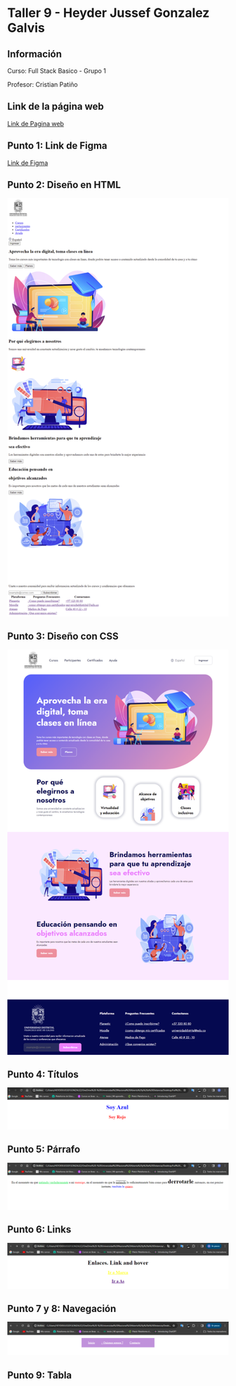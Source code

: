 <h1>Taller 9 - Heyder Jussef Gonzalez Galvis</h1>

<h2>Información</h2>
<p>Curso: Full Stack Basico - Grupo 1</p>
<p>Profesor: Cristian Patiño</p>

<h2>Link de la página web</h2>
<a href= "https://jussef122.github.io/taller-9-full-stack/">Link de Pagina web</a>

<h2>Punto 1: Link de Figma</h2>
<a href="https://www.figma.com/file/eGj0C7lx26BMk10L11ajx5/Heyder-Jussef-Gonzalez-Galvis?type=design&node-id=0%3A1&mode=design&t=rBBucA7f1DmsGjVy-1">Link de Figma</a>

<h2>Punto 2: Diseño en HTML</h2>
<img src="./public/images/punto-2.png">

<h2>Punto 3: Diseño con CSS</h2>
<img src="./public/images/punto-3.png">

<h2>Punto 4: Títulos</h2>
<img src="./public/images/punto-4.png">

<h2>Punto 5: Párrafo</h2>
<img src="./public/images/punto-5.png">

<h2>Punto 6: Links</h2>
<img src="./public/images/punto-6.png">

<h2>Punto 7 y 8: Navegación</h2>
<img src="./public/images/punto-7-8.png">

<h2>Punto 9: Tabla</h2>


